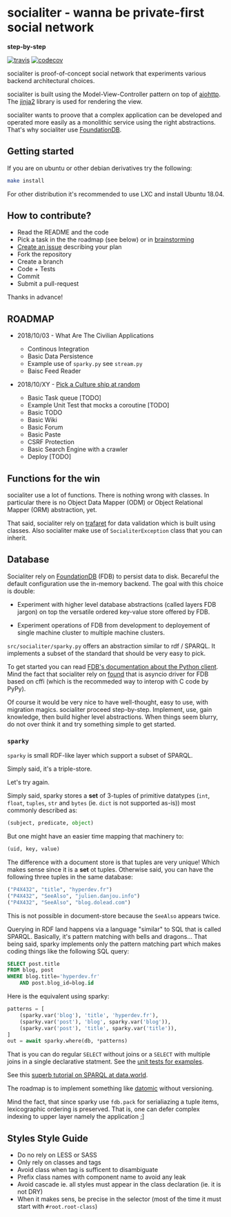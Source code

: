 # socialiter - wanna be private-first social network

**step-by-step**

[![travis](https://api.travis-ci.com/amirouche/socialiter.svg?branch=master)](https://travis-ci.com/amirouche/socialiter) [![codecov](https://codecov.io/gh/amirouche/socialiter/branch/master/graph/badge.svg)](https://codecov.io/gh/amirouche/socialiter)

socialiter is proof-of-concept social network that experiments various
backend architectural choices.

<!-- It takes inspiration from peer-to-peer systems ideas and apply them in the context of controlled environments. -->

socialiter is built using the Model-View-Controller pattern on top of
[aiohttp](https://aiohttp.readthedocs.io/en/stable/). The
[jinja2](http://jinja.pocoo.org/) library is used for rendering the
view.

socialiter wants to proove that a complex application can be developed
and operated more easily as a monolithic service using the right
abstractions. That's why socialiter use
[FoundationDB](https://apple.github.io/foundationdb/).

<!-- socialiter experiment with an innovative [distributed **priority** task -->
<!-- queue](https://github.com/amirouche/socialiter/issues/14). The goal of -->
<!-- that particular component is to ease operation of the application. -->

## Getting started

If you are on ubuntu or other debian derivatives try the following:

```sh
make install
```

For other distribution it's recommended to use LXC and install Ubuntu
18.04.

## How to contribute?

- Read the README and the code
- Pick a task in the the roadmap (see below) or in
  [brainstorming](https://github.com/amirouche/socialiter/issues/10)
- [Create an
  issue](https://github.com/amirouche/socialiter/issues/new)
  describing your plan
- Fork the repository
- Create a branch
- Code + Tests
- Commit
- Submit a pull-request

Thanks in advance!

## ROADMAP

- 2018/10/03 - What Are The Civilian Applications

	- Continous Integration
	- Basic Data Persistence
	- Example use of `sparky.py` see `stream.py`
	- Baisc Feed Reader

- 2018/10/XY - [Pick a Culture ship at random](http://bryanschuetz.github.io/culture-namer/)

	- Basic Task queue [TODO]
	- Example Unit Test that mocks a coroutine [TODO]
	- Basic TODO
	- Basic Wiki
	- Basic Forum
	- Basic Paste
	- CSRF Protection
	- Basic Search Engine with a crawler
	- Deploy [TODO]

## Functions for the win

socialiter use a lot of functions.  There is nothing wrong with
classes.  In particular there is no Object Data Mapper (ODM) or Object
Relational Mapper (ORM) abstraction, yet.

That said, socialiter rely on
[trafaret](https://github.com/Deepwalker/trafaret/) for data
validation which is built using classes. Also socialiter make use of
`SocialiterException` class that you can inherit.

## Database

Socialiter rely on [FoundationDB](https://foundationdb.org/) (FDB) to
persist data to disk.  Becareful the default configuration use the
in-memory backend.  The goal with this choice is double:

- Experiment with higher level database abstractions (called layers
  FDB jargon) on top the versatile ordered key-value store offered by
  FDB.

- Experiment operations of FDB from development to deployement of
  single machine cluster to multiple machine clusters.

`src/socialiter/sparky.py` offers an abstraction similar to rdf /
SPARQL. It implements a subset of the standard that should be very
easy to pick.

To get started you can read [FDB's documentation about the Python
client](https://apple.github.io/foundationdb/index.html). Mind the
fact that socialiter rely on
[found](https://github.com/amirouche/asyncio-foundationdb) that is
asyncio driver for FDB based on cffi (which is the recommeded way to
interop with C code by PyPy).

Of course it would be very nice to have well-thought, easy to use,
with migration magics. socialiter proceed step-by-step.  Implement,
use, gain knowledge, then build higher level abstractions.  When
things seem blurry, do not over think it and try something simple to
get started.

### `sparky`

`sparky` is small RDF-like layer which support a subset of SPARQL.

Simply said, it's a triple-store.

Let's try again.

Simply said, sparky stores a **set** of 3-tuples of primitive
datatypes (`int`, `float`, `tuples`, `str` and `bytes` (ie. `dict` is
not supported as-is)) most commonly described as:

```python
(subject, predicate, object)
```

But one might have an easier time mapping that machinery to:

```python
(uid, key, value)
```

The difference with a document store is that tuples are very unique!
Which makes sense since it is a **set** ot tuples. Otherwise said, you
can have the following three tuples in the same database:

```python
("P4X432", "title", "hyperdev.fr")
("P4X432", "SeeAlso", "julien.danjou.info")
("P4X432", "SeeAlso", "blog.dolead.com")
```

This is not possible in document-store because the `SeeAlso` appears
twice.

Querying in RDF land happens via a language "similar" to SQL that is
called SPARQL. Basically, it's pattern matching with bells and
dragons... That being said, sparky implements only the pattern
matching part which makes coding things like the following SQL query:

```sql
SELECT post.title
FROM blog, post
WHERE blog.title='hyperdev.fr'
    AND post.blog_id=blog.id
```

Here is the equivalent using sparky:

```python
patterns = [
	(sparky.var('blog'), 'title', 'hyperdev.fr'),
	(sparky.var('post'), 'blog', sparky.var('blog')),
	(sparky.var('post'), 'title', sparky.var('title')),
]
out = await sparky.where(db, *patterns)
```

That is you can do regular `SELECT` without joins or a `SELECT` with
multiple joins in a single declarative statment. See the [unit tests
for examples](https://bit.ly/2oVz735).

See this [superb tutorial on SPARQL at
data.world](https://docs.data.world/tutorials/sparql/).

The roadmap is to implement something like
[datomic](https://www.datomic.com/) without versioning.

Mind the fact, that since sparky use `fdb.pack` for serialiazing a
tuple items, lexicographic ordering is preserved. That is, one can
defer complex indexing to upper layer namely the application ;]

## Styles Style Guide

- Do no rely on LESS or SASS
- Only rely on classes and tags
- Avoid class when tag is sufficent to disambiguate
- Prefix class names with component name to avoid any leak
- Avoid cascade ie. all styles must appear in the class declaration (ie. it is not DRY)
- When it makes sens, be precise in the selector (most of the time it must start with `#root.root-class`)
